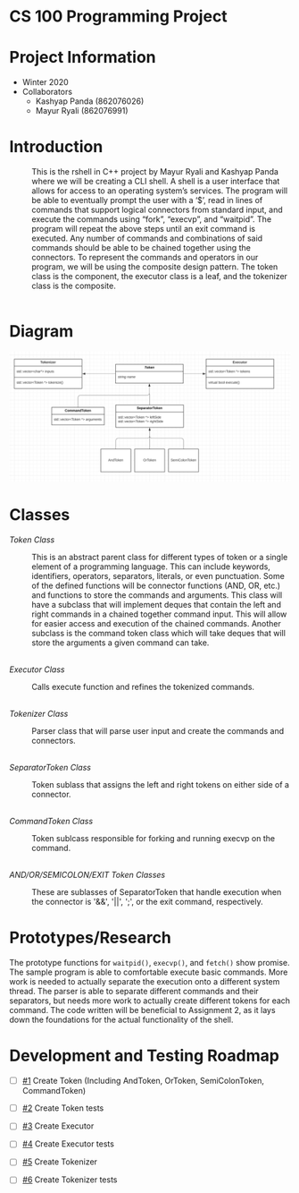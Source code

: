 # CS 100 Programming Project

# Project Information
* Winter 2020
* Collaborators
  * Kashyap Panda (862076026)
  * Mayur Ryali (862076991)
  
<h1>Introduction</h1>

<d1>
    <dd>This is the rshell in C++ project by Mayur Ryali and Kashyap Panda where we will be creating a CLI shell. A shell is a user interface that allows for access to an operating system’s services. The program will be able to eventually prompt the user with a ‘$’, read in lines of commands that support logical connectors from standard input, and execute the commands using “fork”, “execvp”, and “waitpid”. The program will repeat the above steps until an exit command is executed. Any number of commands and combinations of said commands should be able to be chained together using the connectors. To represent the commands and operators in our program, we will be using the composite design pattern. The token class is the component, the executor class is a leaf, and the tokenizer class is the composite. </dd>    
</d1>

<br>

# Diagram
![OMT Diagram](images/omtdiagram.png)

<h1>Classes</h1>

*Token Class*
<d1>
<dd>This is an abstract parent class for different types of token or a single element of a programming language. This can include  keywords, 
identifiers, operators, separators, literals, or even punctuation. Some of the defined functions will be connector functions (AND, OR, etc.) 
and functions to store the commands and arguments. 
This class will have a subclass that will implement deques that contain the left and right commands in a chained together command input. 
This will allow for easier access and execution of the chained commands. 
Another subclass is the command token class which will take deques that will store the arguments a given command can take. </dd>
</d1>

<br>

*Executor Class*
<d1>
<dd> Calls execute function and refines the tokenized commands. </dd>
</d1>

<br>

*Tokenizer Class*
<d1>
<dd>Parser class that will parse user input and create the commands and connectors.</dd>
</d1>

<br>

*SeparatorToken Class*
<d1>
<dd> Token sublass that assigns the left and right tokens on either side of a connector. </dd>
</d1>

<br>

*CommandToken Class*
<d1>
<dd> Token sublcass responsible for forking and running execvp on the command. </dd>
</d1>

<br>

*AND/OR/SEMICOLON/EXIT Token Classes*
<d1>
<dd> These are sublasses of SeparatorToken that handle execution when the connector is '&&', '||', ';', or the exit command, respectively. </dd>
</d1>

# Prototypes/Research
The prototype functions for `waitpid()`, `execvp()`, and `fetch()` show promise. The sample program is able to comfortable execute basic commands. More work is needed to actually separate the execution onto a different system thread. The parser is able to separate different commands and their separators, but needs more work to actually create different tokens for each command. The code written will be beneficial to Assignment 2, as it lays down the foundations for the actual functionality of the shell.

# Development and Testing Roadmap
- [ ] [#1](/../../issues/1) Create Token (Including AndToken, OrToken, SemiColonToken, CommandToken)
- [ ] [#2](/../../issues/2) Create Token tests
- [ ] [#3](/../../issues/3) Create Executor
- [ ] [#4](/../../issues/4) Create Executor tests
- [ ] [#5](/../../issues/5) Create Tokenizer
- [ ] [#6](/../../issues/6) Create Tokenizer tests

